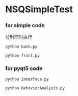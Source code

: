 # NSQSimpleTest
### for simple code
分别同时执行
```
python back.py
```

```
python front.py
```

### for pyqt5 code
```
python Interface.py
```

```
python BehaviorAnalysis.py
```
